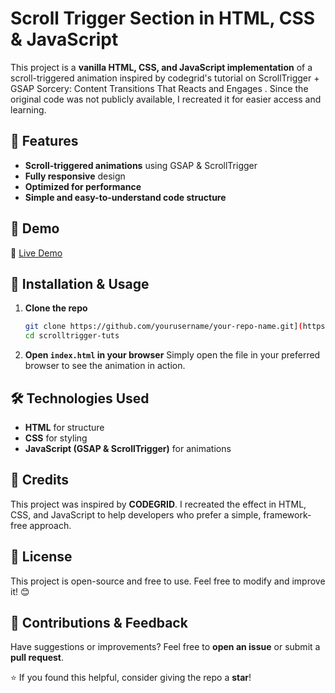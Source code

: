 # Scroll Trigger Section in HTML, CSS & JavaScript

This project is a **vanilla HTML, CSS, and JavaScript implementation** of a scroll-triggered animation inspired by codegrid's tutorial on ScrollTrigger + GSAP Sorcery: Content Transitions That Reacts and Engages . Since the original code was not publicly available, I recreated it for easier access and learning.

## 📌 Features
- **Scroll-triggered animations** using GSAP & ScrollTrigger
- **Fully responsive** design
- **Optimized for performance**
- **Simple and easy-to-understand code structure**

## 🚀 Demo
🔗 [Live Demo](your-demo-link)

## 📂 Installation & Usage
1. **Clone the repo**
   ```bash
   git clone https://github.com/yourusername/your-repo-name.git](https://github.com/TinuCharly/scrolltrigger-tuts
   cd scrolltrigger-tuts
   ```

2. **Open `index.html` in your browser**
   Simply open the file in your preferred browser to see the animation in action.

## 🛠️ Technologies Used
- **HTML** for structure
- **CSS** for styling
- **JavaScript (GSAP & ScrollTrigger)** for animations

## 🎥 Credits
This project was inspired by **CODEGRID**. I recreated the effect in HTML, CSS, and JavaScript to help developers who prefer a simple, framework-free approach.

## 📜 License
This project is open-source and free to use. Feel free to modify and improve it! 😊

## 📩 Contributions & Feedback
Have suggestions or improvements? Feel free to **open an issue** or submit a **pull request**.

⭐ If you found this helpful, consider giving the repo a **star**!

